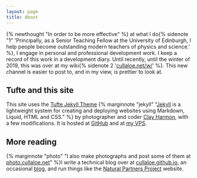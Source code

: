 ```yaml
---
layout: page
title: About
---
```


{% newthought "In order to be more effective" %} at what I do{% sidenote "1" 'Principally, as a Senior Teaching Fellow at the University of Edinburgh, I help people become outstanding modern teachers of physics and science.' %}, I engage in personal and professional development work. I keep a record of this work in a development diary. Until recently, until the winter of 2019, this was over at my wiki{% sidenote 2 '[cullaloe.net/w/](//cullaloe.net/w/)' %}. This new channel is easier to post to, and in my view, is prettier to look at.

## Tufte and this site
This site uses the [Tufte Jekyll Theme](https://github.com/clayh53/tufte-jekyll) {% marginnote "jekyll" "[Jekyll](https://jekyllrb.com/) is a lightweight system for creating and deploying websites using Markdown, Liquid, HTML and CSS." %} by photographer and coder [Clay Harmon](http://www.clayharmon.com/), with a few modifications. It is hosted at [GitHub](https://cullaloe.github.io/CPD-Log/) and at [my VPS](https://cullaloe.net/CPD-Log/).

## More reading
{% marginnote "photo" "I also make photographs and post some of them at [photo.cullaloe.net](https://photo.cullaloe.net/)" %}I write a technical blog over at [cullaloe.github.io](https://cullaloe.github.io/), an occasional [blog](https://cullaloe.com/), and run things like the [Natural Partners Project](https://naturalpartnersproject.org/) website.

